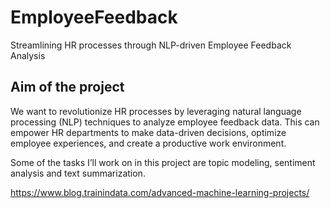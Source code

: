 # EmployeeFeedback
Streamlining HR processes through NLP-driven Employee Feedback Analysis

## Aim of the project

We want to revolutionize HR processes by leveraging natural language processing (NLP) techniques to analyze employee feedback data. This can empower HR departments to make data-driven decisions, optimize employee experiences, and create a productive work environment.

Some of the tasks I’ll work on in this project are topic modeling, sentiment analysis and text summarization.


https://www.blog.trainindata.com/advanced-machine-learning-projects/
